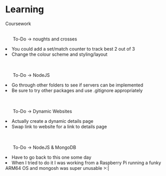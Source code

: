 # Learning
Coursework
<br>
<br>

<ol>To-Do -> noughts and crosses</ol>
  <li>You could add a set/match counter to track best 2 out of 3</li>
  <li>Change the colour scheme and styling/layout</li>

<br>
<br>
<ol>To-Do -> NodeJS</ol>
  <li>Go through other folders to see if servers can be implemented</li>
  <li>Be sure to try other packages and use .gitignore appropriately</li>

  <br>
  <br>
  <ol>To-Do -> Dynamic Websites</ol>
    <li>Actually create a dynamic details page</li>
    <li>Swap link to website for a link to details page</li> 
  
  <br>
  <br>
  <ol>To-Do ->  NodeJS & MongoDB</ol>
    <li>Have to go back to this one some day</li>
    <li>When I tried to do it I was working from a Raspberry Pi running a funky ARM64 OS and mongosh was super unusable >:|</li>
